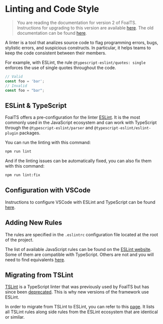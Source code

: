 # Linting and Code Style

> You are reading the documentation for version 2 of FoalTS. Instructions for upgrading to this version are available [here](../upgrade-to-v2/index.md). The old documentation can be found [here](https://github.com/FoalTS/foal/tree/v1.x/docs).

A linter is a tool that analizes source code to flag programming errors, bugs, stylistic errors, and suspicious constructs. In particular, it helps teams to keep the code consistent between their members.

For example, with ESLint, the rule `@typescript-eslint/quotes: single` enforces the use of single quotes throughout the code.

```typescript
// Valid
const foo = 'bar';
// Invalid
const foo = "bar";
```

## ESLint & TypeScript

FoalTS offers a pre-configuration for the linter [ESLint](https://eslint.org/). It is the most commonly used in the JavaScript ecosystem and can work with TypeScript through the `@typescript-eslint/parser` and `@typescript-eslint/eslint-plugin` packages.

You can run the linting with this command:
```sh
npm run lint
```

And if the linting issues can be automatically fixed, you can also fix them with this command:
```sh
npm run lint:fix
```


## Configuration with VSCode

Instructions to configure VSCode with ESLint and TypeScript can be found [here](./vscode.md).

## Adding New Rules

The rules are specified in the `.eslintrc` configuration file located at the root of the project.

The list of available JavaScript rules can be found on the [ESLint website](https://eslint.org/docs/rules/). Some of them are compatible with TypeScript. Others are not and you will need to find equivalents [here](https://github.com/typescript-eslint/typescript-eslint/tree/master/packages/eslint-plugin#supported-rules).

## Migrating from TSLint

[TSLint](https://palantir.github.io/tslint/) is a TypeScript linter that was previously used by FoalTS but has since been [deprecated](https://medium.com/palantir/tslint-in-2019-1a144c2317a9). This is why new versions of the framework use ESLint.

In order to migrate from TSLint to ESLint, you can refer to this [page](https://github.com/typescript-eslint/typescript-eslint/blob/master/packages/eslint-plugin/ROADMAP.md). It lists all TSLint rules along side rules from the ESLint ecosystem that are identical or similar.